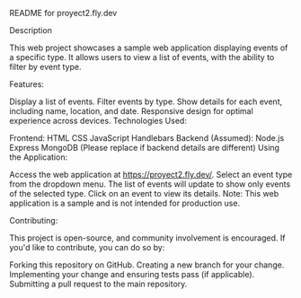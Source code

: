 README for proyect2.fly.dev


Description

This web project showcases a sample web application displaying events of a specific type. It allows users to view a list of events, with the ability to filter by event type.

Features:

Display a list of events.
Filter events by type.
Show details for each event, including name, location, and date.
Responsive design for optimal experience across devices.
Technologies Used:

Frontend:
HTML
CSS
JavaScript
Handlebars
Backend (Assumed):
Node.js
Express
MongoDB (Please replace if backend details are different)
Using the Application:

Access the web application at https://proyect2.fly.dev/.
Select an event type from the dropdown menu.
The list of events will update to show only events of the selected type.
Click on an event to view its details.
Note: This web application is a sample and is not intended for production use.

Contributing:

This project is open-source, and community involvement is encouraged. If you'd like to contribute, you can do so by:

Forking this repository on GitHub.
Creating a new branch for your change.
Implementing your change and ensuring tests pass (if applicable).
Submitting a pull request to the main repository.
